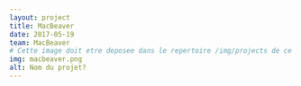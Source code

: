 ```yaml
---
layout: project
title: MacBeaver
date: 2017-05-19
team: MacBeaver
# Cette image doit etre deposee dans le repertoire /img/projects de ce site.
img: macbeaver.png
alt: Nom du projet?
---
```


